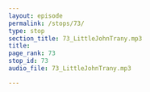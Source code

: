 ```yaml
---
layout: episode
permalink: /stops/73/
type: stop
section_title: 73_LittleJohnTrany.mp3
title: 
page_rank: 73
stop_id: 73
audio_file: 73_LittleJohnTrany.mp3

---
```

